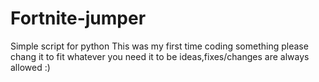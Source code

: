 # Fortnite-jumper
Simple script for python
This was my first time coding something please chang it to fit whatever you need it to be ideas,fixes/changes are always allowed :)
